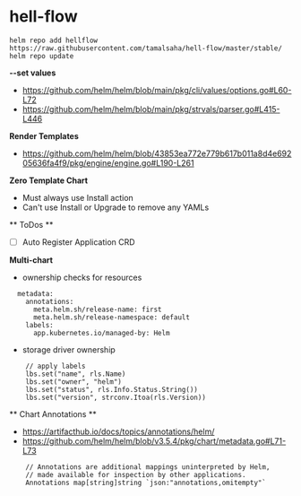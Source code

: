 # hell-flow

```
helm repo add hellflow https://raw.githubusercontent.com/tamalsaha/hell-flow/master/stable/
helm repo update
```

**--set values**

- https://github.com/helm/helm/blob/main/pkg/cli/values/options.go#L60-L72
- https://github.com/helm/helm/blob/main/pkg/strvals/parser.go#L415-L446

**Render Templates**

- https://github.com/helm/helm/blob/43853ea772e779b617b011a8d4e69205636fa4f9/pkg/engine/engine.go#L190-L261

**Zero Template Chart**

- Must always use Install action
- Can't use Install or Upgrade to remove any YAMLs


** ToDos **

- [ ] Auto Register Application CRD


**Multi-chart**

- ownership checks for resources

```
  metadata:
    annotations:
      meta.helm.sh/release-name: first
      meta.helm.sh/release-namespace: default
    labels:
      app.kubernetes.io/managed-by: Helm
```

- storage driver ownership

```
	// apply labels
	lbs.set("name", rls.Name)
	lbs.set("owner", "helm")
	lbs.set("status", rls.Info.Status.String())
	lbs.set("version", strconv.Itoa(rls.Version))
```

** Chart Annotations **

- https://artifacthub.io/docs/topics/annotations/helm/
- https://github.com/helm/helm/blob/v3.5.4/pkg/chart/metadata.go#L71-L73

```
	// Annotations are additional mappings uninterpreted by Helm,
	// made available for inspection by other applications.
	Annotations map[string]string `json:"annotations,omitempty"`
```

